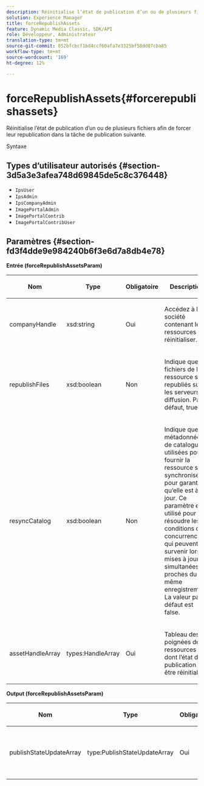 ```yaml
---
description: Réinitialise l’état de publication d’un ou de plusieurs fichiers afin de forcer leur republication dans la tâche de publication suivante.
solution: Experience Manager
title: forceRepublishAssets
feature: Dynamic Media Classic, SDK/API
role: Développeur, Administrateur
translation-type: tm+mt
source-git-commit: 052bfcbcf1bd4ccf60afa7e3325bf58dd07cba85
workflow-type: tm+mt
source-wordcount: '169'
ht-degree: 12%

---
```



# forceRepublishAssets{#forcerepublishassets}

Réinitialise l’état de publication d’un ou de plusieurs fichiers afin de forcer leur republication dans la tâche de publication suivante.

Syntaxe

## Types d’utilisateur autorisés {#section-3d5a3e3afea748d69845de5c8c376448}

* `IpsUser`
* `IpsAdmin`
* `IpsCompanyAdmin`
* `ImagePortalAdmin`
* `ImagePortalContrib`
* `ImagePortalContribUser`

## Paramètres {#section-fd3f4dde9e984240b6f3e6d7a8db4e78}

**Entrée (forceRepublishAssetsParam)**

<table id="table_742D67AD77554904976EC4A07A0CBC64"> 
 <thead> 
  <tr> 
   <th colname="col1" class="entry"> <p>Nom </p> </th> 
   <th colname="col2" class="entry"> <p>Type </p> </th> 
   <th colname="col3" class="entry"> <p>Obligatoire </p> </th> 
   <th colname="col4" class="entry"> <p>Description </p> </th> 
  </tr> 
 </thead>
 <tbody> 
  <tr> 
   <td colname="col1"> <span class="codeph"> <span class="varname"> companyHandle</span> </span> </td> 
   <td colname="col2"> <span class="codeph"> xsd:string</span> </td> 
   <td colname="col3"> <p>Oui </p> </td> 
   <td colname="col4"> <p>Accédez à la société contenant les ressources à réinitialiser. </p> </td> 
  </tr> 
  <tr> 
   <td colname="col1"><span class="codeph"> <span class="varname"> republishFiles</span> </span> </td> 
   <td colname="col2"><span class="codeph"> xsd:boolean</span> </td> 
   <td colname="col3"> <p>Non </p> </td> 
   <td colname="col4"> <p>Indique que les fichiers de la ressource sont republiés sur les serveurs de diffusion. Par défaut, <span class="codeph"> true</span>. </p> </td> 
  </tr> 
  <tr> 
   <td colname="col1"><span class="codeph"> <span class="varname"> resyncCatalog</span> </span> </td> 
   <td colname="col2"><span class="codeph"> xsd:boolean</span> </td> 
   <td colname="col3"> <p>Non </p> </td> 
   <td colname="col4"> <p>Indique que les métadonnées de catalogue utilisées pour fournir la ressource sont synchronisées pour garantir qu’elle est à jour. Ce paramètre est utilisé pour résoudre les conditions de concurrence qui peuvent survenir lors de mises à jour simultanées proches du même enregistrement. La valeur par défaut est <span class="codeph"> false</span>. </p> </td> 
  </tr> 
  <tr> 
   <td colname="col1"> <span class="codeph"> <span class="varname"> assetHandleArray</span> </span> </td> 
   <td colname="col2"> <span class="codeph"> types:HandleArray</span> </td> 
   <td colname="col3"> <p>Oui </p> </td> 
   <td colname="col4"> <p>Tableau des poignées des ressources dont l’état de publication doit être réinitialisé. </p> </td> 
  </tr> 
 </tbody> 
</table>

**Output (forceRepublishAssetsParam)**

<table id="table_78E74186669F477E9E2D837D58A789DC"> 
 <thead> 
  <tr> 
   <th colname="col1" class="entry"> <p>Nom </p> </th> 
   <th colname="col2" class="entry"> <p>Type </p> </th> 
   <th colname="col3" class="entry"> <p>Obligatoire </p> </th> 
   <th colname="col4" class="entry"> <p>Description </p> </th> 
  </tr> 
 </thead>
 <tbody> 
  <tr> 
   <td colname="col1"> <span class="codeph"> <span class="varname"> publishStateUpdateArray</span> </span> </td> 
   <td colname="col2"> <span class="codeph"> type:PublishStateUpdateArray</span> </td> 
   <td colname="col3"> <p>Oui </p> </td> 
   <td colname="col4"> <p>Tableau des mises à jour de l’état de publication. </p> </td> 
  </tr> 
 </tbody> 
</table>

